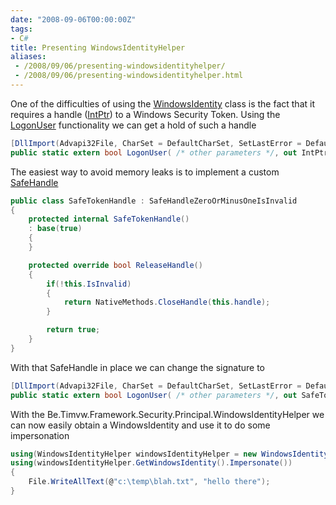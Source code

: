 ```yaml
---
date: "2008-09-06T00:00:00Z"
tags:
- C#
title: Presenting WindowsIdentityHelper
aliases:
 - /2008/09/06/presenting-windowsidentityhelper/
 - /2008/09/06/presenting-windowsidentityhelper.html
---
```

One of the difficulties of using the [WindowsIdentity](http://msdn.microsoft.com/en-us/library/system.security.principal.windowsidentity.aspx) class is the fact that it requires a handle ([IntPtr](http://msdn.microsoft.com/en-us/library/system.intptr.aspx)) to a Windows Security Token. Using the [LogonUser](http://msdn.microsoft.com/en-us/library/aa378184(VS.85).aspx) functionality we can get a hold of such a handle

```csharp
[DllImport(Advapi32File, CharSet = DefaultCharSet, SetLastError = DefaultSetLastError)]
public static extern bool LogonUser( /* other parameters */, out IntPtr userTokenHandle);
```

The easiest way to avoid memory leaks is to implement a custom [SafeHandle](http://msdn.microsoft.com/en-us/library/system.runtime.interopservices.safehandle.aspx)

```csharp
public class SafeTokenHandle : SafeHandleZeroOrMinusOneIsInvalid
{
	protected internal SafeTokenHandle()
	: base(true)
	{
	}

	protected override bool ReleaseHandle()
	{
		if(!this.IsInvalid)
		{
			return NativeMethods.CloseHandle(this.handle);
		}

		return true;
	}
}
```

With that SafeHandle in place we can change the signature to

```csharp
[DllImport(Advapi32File, CharSet = DefaultCharSet, SetLastError = DefaultSetLastError)]
public static extern bool LogonUser( /* other parameters */, out SafeTokenHandle userTokenHandle);
```

With the Be.Timvw.Framework.Security.Principal.WindowsIdentityHelper we can now easily obtain a WindowsIdentity and use it to do some impersonation

```csharp
using(WindowsIdentityHelper windowsIdentityHelper = new WindowsIdentityHelper(username, domain, password))
using(windowsIdentityHelper.GetWindowsIdentity().Impersonate())
{
	File.WriteAllText(@"c:\temp\blah.txt", "hello there");
}
```

